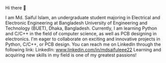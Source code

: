 Hi there 👋

<!--
**Md-Saiful-1/Md-Saiful-1** is a ✨ _special_ ✨ repository because its `README.md` (this file) appears on your GitHub profile.

Here are some ideas to get you started:

- 🔭 I’m currently working on ...
- 🌱 I’m currently learning ...
- 👯 I’m looking to collaborate on ...
- 🤔 I’m looking for help with ...
- 💬 Ask me about ...
- 📫 How to reach me: ...
- 😄 Pronouns: ...
- ⚡ Fun fact: ...
-->
I am Md. Saiful Islam, an undergraduate student majoring in Electrical and Electronic Engineering at Bangladesh University of Engineering and Technology (BUET), Dhaka, Bangladesh.
Currently, I am learning Python and C/C++ in the field of computer science, as well as PCB designing in electronics.
I'm eager to collaborate on exciting and innovative projects in Python, C/C++, or PCB design.
You can reach me on LinkedIn through the following link:
LinkedIn: www.linkedin.com/in/mdsaifuleee22
Learning and acquiring new skills in my field is one of my greatest passions!
